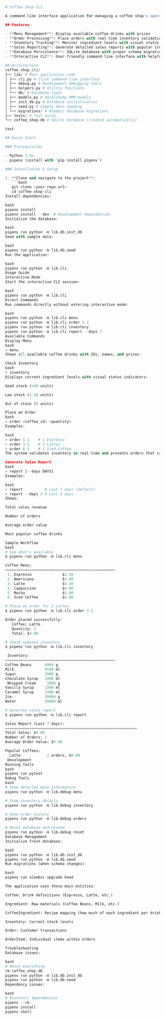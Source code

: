 ```python
# Coffee Shop CLI

A command-line interface application for managing a coffee shop's operations, built with Python, SQLAlchemy, and Click. Track inventory, process orders, and generate sales reports - all from your terminal!

## Features                                                                                                                                                                                                                                                                                                                                                                                                                                                                                                                                                                                                                                                                                                                                                                                                                                                    

- **Menu Management**: Display available coffee drinks with prices
- **Order Processing**: Place orders with real-time inventory validation
- **Inventory Tracking**: Monitor ingredient levels with visual status indicators
- **Sales Reporting**: Generate detailed sales reports with popular item analytics
- **Database Persistence**: SQLite database with proper schema migrations
- **Interactive CLI**: User-friendly command-line interface with helpful feedback

## Architecture
coffee_shop_cli/
├── lib/ # Main application code
│ ├── cli.py # Click command-line interface
│ ├── debug.py # Development debugging tools
│ ├── helpers.py # Utility functions
│ └── db/ # Database layer
│ ├── models.py # SQLAlchemy ORM models
│ ├── init_db.py # Database initialization
│ ├── seed.py # Sample data seeding
│ └── migrations/ # Alembic database migrations
├── tests/ # Test suite
└── coffee_shop.db # SQLite database (created automatically)

text

## Quick Start

### Prerequisites

- Python 3.9+
- pipenv (install with `pip install pipenv`)

### Installation & Setup

1. **Clone and navigate to the project**:
   ```bash
   git clone <your-repo-url>
   cd coffee-shop-cli
Install dependencies:

bash
pipenv install
pipenv install --dev  # Development dependencies
Initialize the database:

bash
pipenv run python -m lib.db.init_db
Seed with sample data:

bash
pipenv run python -m lib.db.seed
Run the application:

bash
pipenv run python -m lib.cli
Usage Guide
Interactive Mode
Start the interactive CLI session:

bash
pipenv run python -m lib.cli
Direct Commands
Run commands directly without entering interactive mode:

bash
pipenv run python -m lib.cli menu
pipenv run python -m lib.cli order 3 2
pipenv run python -m lib.cli inventory
pipenv run python -m lib.cli report --days 7
Available Commands
Display Menu
bash
> menu
Shows all available coffee drinks with IDs, names, and prices.

Check Inventory
bash
> inventory
Displays current ingredient levels with visual status indicators:

Good stock (>10 units)

Low stock (1-10 units)

Out of stock (0 units)

Place an Order
bash
> order <coffee_id> <quantity>
Examples:

bash
> order 1 1    # 1 Espresso
> order 3 2    # 2 Lattes
> order 6 1    # 1 Iced Coffee
The system validates inventory in real-time and prevents orders that can't be fulfilled.

Generate Sales Report
bash
> report [--days DAYS]
Examples:

bash
> report          # Last 7 days (default)
> report --days 3 # Last 3 days
Shows:

Total sales revenue

Number of orders

Average order value

Most popular coffee drinks

Sample Workflow
bash
# See what's available
$ pipenv run python -m lib.cli menu

Coffee Menu:
==================================================
 1. Espresso              $2.50
 2. Americano             $3.00
 3. Latte                 $4.50
 4. Cappuccino            $4.00
 5. Mocha                 $5.00
 6. Iced Coffee           $4.00

# Place an order for 2 Lattes
$ pipenv run python -m lib.cli order 3 2

Order placed successfully!
   Coffee: Latte
   Quantity: 2
   Total: $9.00

# Check updated inventory
$ pipenv run python -m lib.cli inventory

 Inventory:
==================================================
Coffee Beans      4964 g
Milk              9500 ml
Sugar             2000 g
Chocolate Syrup   2000 ml
 Whipped Cream     1000 g
Vanilla Syrup     1500 ml
Caramel Syrup     1500 ml
Ice               20000 g
Water             50000 ml

# Generate sales report
$ pipenv run python -m lib.cli report

Sales Report (Last 7 days):
============================================================
Total Sales: $9.00
Number of Orders: 1
Average Order Value: $9.00

Popular Coffees:
  Latte            2 orders, $9.00
 Development
Running Tests
bash
pipenv run pytest
Debug Tools
bash
# Show detailed menu information
pipenv run python -m lib.debug menu

# Show inventory details
pipenv run python -m lib.debug inventory

# Show order history
pipenv run python -m lib.debug orders

# Reset database and reseed
pipenv run python -m lib.debug reset
Database Management
Initialize fresh database:

bash
pipenv run python -m lib.db.init_db
pipenv run python -m lib.db.seed
Run migrations (when schema changes):

bash
pipenv run alembic upgrade head

The application uses these main entities:

Coffee: Drink definitions (Espresso, Latte, etc.)

Ingredient: Raw materials (Coffee Beans, Milk, etc.)

CoffeeIngredient: Recipe mapping (how much of each ingredient per drink)

Inventory: Current stock levels

Order: Customer transactions

OrderItem: Individual items within orders

Troubleshooting
Database issues:

bash
# Reset everything
rm coffee_shop.db
pipenv run python -m lib.db.init_db
pipenv run python -m lib.db.seed
Dependency issues:

bash
# Reinstall dependencies
pipenv --rm
pipenv install
pipenv shell

```